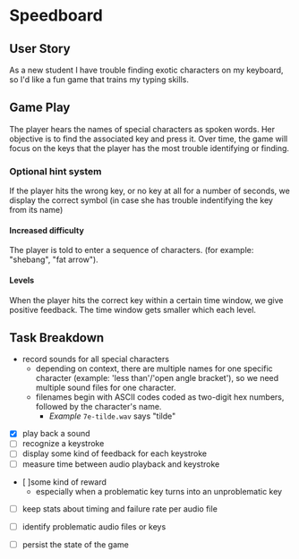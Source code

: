 # Speedboard

## User Story

As a new student I have trouble finding exotic characters on my keyboard, so I'd like a fun game that trains my typing skills.

## Game Play

The player hears the names of special characters as spoken words. Her objective is to find the associated key and press it. Over time, the game will focus on the keys that the player has the most trouble identifying or finding.

### Optional hint system
If the player hits the wrong key, or no key at all for a number of seconds, we display the correct symbol (in case she has trouble indentifying the key from its name)

#### Increased difficulty
The player is told to enter a sequence of characters. (for example: "shebang", "fat arrow").

#### Levels
When the player hits the correct key within a certain time window, we give positive feedback. The time window gets smaller which each level.

## Task Breakdown

- record sounds for all special characters
    - depending on context, there are multiple names for one specific character (example: 'less than'/'open angle bracket'), so we need multiple sound files for one character.
    - filenames begin with ASCII codes coded as two-digit hex numbers, followed by the character's name.
        - *Example* `7e-tilde.wav` says "tilde"
- [x]  play back a sound
- [ ] recognize a keystroke
- [ ] display some kind of feedback for each keystroke
- [ ] measure time between audio playback and keystroke
- [ ]some kind of reward
    - especially when a problematic key turns into an unproblematic key
- [ ] keep stats about timing and failure rate per audio file
- [ ] identify problematic audio files or keys
- [ ] persist the state of the game


